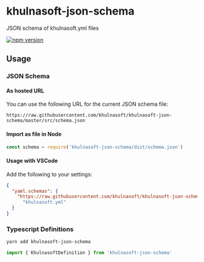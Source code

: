 # khulnasoft-json-schema

JSON schema of khulnasoft.yml files

[![npm version](https://badge.fury.io/js/khulnasoft-json-schema.svg)](https://badge.fury.io/js/khulnasoft-json-schema)

## Usage

### JSON Schema

#### As hosted URL

You can use the following URL for the current JSON schema file:

```
https://raw.githubusercontent.com/khulnasoft/khulnasoft-json-schema/master/src/schema.json
```

#### Import as file in Node

```js
const schema = require('khulnasoft-json-schema/dist/schema.json')
```

#### Usage with VSCode

Add the following to your settings:

```json
{
  "yaml.schemas": {
    "https://raw.githubusercontent.com/khulnasoft/khulnasoft-json-schema/master/src/schema.json":
      "khulnasoft.yml"
  }
}
```

### Typescript Definitions

```sh
yarn add khulnasoft-json-schema
```

```ts
import { KhulnasoftDefinition } from 'khulnasoft-json-schema'
```
